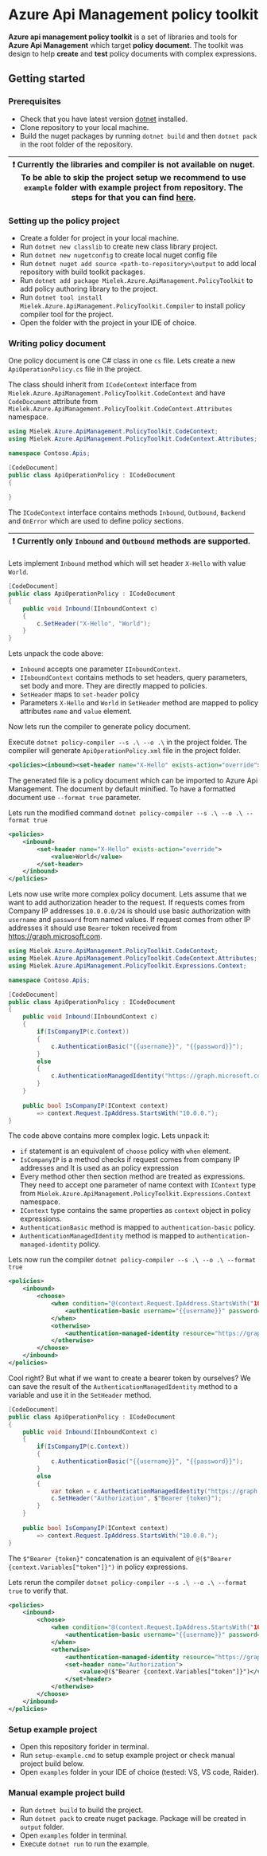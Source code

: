 # Azure Api Management policy toolkit

**Azure api management policy toolkit** is a set of libraries and tools for **Azure Api Management** which target **policy document**. The toolkit was design to help **create** and **test** policy documents with complex expressions.

## Getting started

### Prerequisites

* Check that you have latest version [dotnet](https://dotnet.microsoft.com/download) installed.
* Clone repository to your local machine.
* Build the nuget packages by running `dotnet build` and then `dotnet pack` in the root folder of the repository.

| :exclamation: Currently the libraries and compiler is not available on nuget. To be able to skip the project setup we recommend to use `example` folder with example project from repository. The steps for that you can find [here](#setup-example-project). |
|---------------------------------------------------------------------------------------------------------------------------------------------------------------------------------------------------------------------------------------------------------------|

### Setting up the policy project

* Create a folder for project in your local machine.
* Run `dotnet new classlib` to create new class library project.
* Run `dotnet new nugetconfig` to create local nuget config file
* Run `dotnet nuget add source <path-to-repository>\output` to add local repository with build toolkit packages.
* Run `dotnet add package Mielek.Azure.ApiManagement.PolicyToolkit` to add policy authoring library to the project.
* Run `dotnet tool install Mielek.Azure.ApiManagement.PolicyToolkit.Compiler` to install policy compiler tool for the project.
* Open the folder with the project in your IDE of choice.

### Writing policy document

One policy document is one C# class in one `cs` file. Lets create a new `ApiOperationPolicy.cs` file in the project.

The class should inherit from `ICodeContext` interface from `Mielek.Azure.ApiManagement.PolicyToolkit.CodeContext` and have `CodeDocument` attribute from `Mielek.Azure.ApiManagement.PolicyToolkit.CodeContext.Attributes` namespace.

```csharp
using Mielek.Azure.ApiManagement.PolicyToolkit.CodeContext;
using Mielek.Azure.ApiManagement.PolicyToolkit.CodeContext.Attributes;

namespace Contoso.Apis;

[CodeDocument]
public class ApiOperationPolicy : ICodeDocument
{
    
}
```

The `ICodeContext` interface contains methods `Inbound`, `Outbound`, `Backend` and `OnError` which are used to define policy sections.

| :exclamation: Currently only `Inbound` and `Outbound` methods are supported. |
|------------------------------------------------------------------------------|

Lets implement `Inbound` method which will set header `X-Hello` with value `World`.

```csharp
[CodeDocument]
public class ApiOperationPolicy : ICodeDocument
{
    public void Inbound(IInboundContext c)
    {
        c.SetHeader("X-Hello", "World");
    }
}
```

Lets unpack the code above:
* `Inbound` accepts one parameter `IInboundContext`.
* `IInboundContext` contains methods to set headers, query parameters, set body and more. They are directly mapped to policies.
* `SetHeader` maps to `set-header` policy
*  Parameters `X-Hello` and `World` in `SetHeader` method are mapped to policy attributes `name` and `value` element.

Now lets run the compiler to generate policy document.

Execute `dotnet policy-compiler --s .\ --o .\` in the project folder. The compiler will generate `ApiOperationPolicy.xml` file in the project folder.

```xml
<policies><inbound><set-header name="X-Hello" exists-action="override"><value>World</value></set-header></inbound></policies>
```

The generated file is a policy document which can be imported to Azure Api Management. The document by default minified. To have a formatted document use `--format true` parameter.

Lets run the modified command `dotnet policy-compiler --s .\ --o .\ --format true`

```xml
<policies>
    <inbound>
        <set-header name="X-Hello" exists-action="override">
            <value>World</value>
        </set-header>
    </inbound>
</policies>
```

Lets now use write more complex policy document. Lets assume that we want to add authorization header to the request.
If requests comes from Company IP addresses `10.0.0.0/24` is should use basic authorization with `username` and `password` from named values.
If request comes from other IP addresses it should use `Bearer` token received from https://graph.microsoft.com.

```csharp
using Mielek.Azure.ApiManagement.PolicyToolkit.CodeContext;
using Mielek.Azure.ApiManagement.PolicyToolkit.CodeContext.Attributes;
using Mielek.Azure.ApiManagement.PolicyToolkit.Expressions.Context;

namespace Contoso.Apis;

[CodeDocument]
public class ApiOperationPolicy : ICodeDocument
{
    public void Inbound(IInboundContext c)
    {
        if(IsCompanyIP(c.Context))
        {
            c.AuthenticationBasic("{{username}}", "{{password}}");
        }
        else
        {
            c.AuthenticationManagedIdentity("https://graph.microsoft.com");
        }
    }
    
    public bool IsCompanyIP(IContext context)
        => context.Request.IpAddress.StartsWith("10.0.0.");
}
```

The code above contains more complex logic. Lets unpack it:
* `if` statement is an equivalent of `choose` policy with `when` element.
* `IsCompanyIP` is a method checks if request comes from company IP addresses and It is used as an policy expression
* Every method other then section method are treated as expressions. They need to accept one parameter of name context with `IContext` type from `Mielek.Azure.ApiManagement.PolicyToolkit.Expressions.Context` namespace.
* `IContext` type contains the same properties as `context` object in policy expressions.
* `AuthenticationBasic` method is mapped to `authentication-basic` policy.
* `AuthenticationManagedIdentity` method is mapped to `authentication-managed-identity` policy.
 
Lets now run the compiler `dotnet policy-compiler --s .\ --o .\ --format true`

```xml
<policies>
    <inbound>
        <choose>
            <when condition="@(context.Request.IpAddress.StartsWith("10.0.0."))">
                <authentication-basic username="{{username}}" password="{{password}}" />
            </when>
            <otherwise>
                <authentication-managed-identity resource="https://graph.microsoft.com"/>
            </otherwise>
        </choose>
    </inbound>
</policies>
```

Cool right? But what if we want to create a bearer token by ourselves? We can save the result of the `AuthenticationManagedIdentity` method to a variable and use it in the `SetHeader` method.

```csharp
[CodeDocument]
public class ApiOperationPolicy : ICodeDocument
{
    public void Inbound(IInboundContext c)
    {
        if(IsCompanyIP(c.Context))
        {
            c.AuthenticationBasic("{{username}}", "{{password}}");
        }
        else
        {
            var token = c.AuthenticationManagedIdentity("https://graph.microsoft.com");
            c.SetHeader("Authorization", $"Bearer {token}");
        }
    }
    
    public bool IsCompanyIP(IContext context)
        => context.Request.IpAddress.StartsWith("10.0.0.");
}
```

The `$"Bearer {token}"` concatenation is an equivalent of `@($"Bearer {context.Variables["token"]}")` in policy expressions.

Lets rerun the compiler `dotnet policy-compiler --s .\ --o .\ --format true` to verify that.

```xml
<policies>
    <inbound>
        <choose>
            <when condition="@(context.Request.IpAddress.StartsWith("10.0.0."))">
                <authentication-basic username="{{username}}" password="{{password}}" />
            </when>
            <otherwise>
                <authentication-managed-identity resource="https://graph.microsoft.com" output-token-variable-name="token"/>
                <set-header name="Authorization">
                    <value>@($"Bearer {context.Variables["token"]}")</value>
                </set-header>
            </otherwise>
        </choose>
    </inbound>
</policies>
```

### Setup example project

* Open this repository forlder in terminal.
* Run `setup-example.cmd` to setup example project or check manual project build below.
* Open `examples` folder in your IDE of choice (tested: VS, VS code, Raider).

### Manual example project build

* Run `dotnet build` to build the project.
* Run `dotnet pack` to create nuget package. Package will be created in `output` folder.
* Open `examples` folder in terminal.
* Execute `dotnet run` to run the example.

### 




